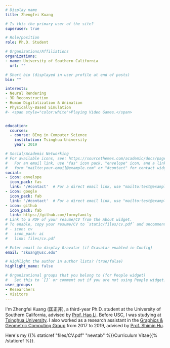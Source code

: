 ```yaml
---
# Display name
title: Zhengfei Kuang

# Is this the primary user of the site?
superuser: true

# Role/position
role: Ph.D. Student

# Organizations/Affiliations
organizations:
- name: University of Southern California
  url: ""

# Short bio (displayed in user profile at end of posts)
bio: ""

interests:
- Neural Rendering
- 3D Reconstruction
- Human Digitalization & Animation
- Physically-Based Simulation
#- <span style="color:white">Playing Video Games.</span>


education:
  courses:
  - course: BEng in Computer Science
    institution: Tsinghua University
    year: 2019

# Social/Academic Networking
# For available icons, see: https://sourcethemes.com/academic/docs/page-builder/#icons
#   For an email link, use "fas" icon pack, "envelope" icon, and a link in the
#   form "mailto:your-email@example.com" or "#contact" for contact widget.
social:
- icon: envelope
  icon_pack: fas
  link: '/#contact'  # For a direct email link, use "mailto:test@example.org".
- icon: google
  icon_pack: fab
  link: '/#contact'  # For a direct email link, use "mailto:test@example.org".
- icon: github
  icon_pack: fab
  link: https://github.com/formyfamily
# Link to a PDF of your resume/CV from the About widget.
# To enable, copy your resume/CV to `static/files/cv.pdf` and uncomment the lines below.
# - icon: cv
#   icon_pack: ai
#   link: files/cv.pdf

# Enter email to display Gravatar (if Gravatar enabled in Config)
email: "zkuang@usc.edu"

# Highlight the author in author lists? (true/false)
highlight_name: false

# Organizational groups that you belong to (for People widget)
#   Set this to `[]` or comment out if you are not using People widget.
user_groups:
- Researchers
- Visitors
---
```


I'm Zhengfei Kuang (匡正非), a third-year Ph.D. student at the University of Southern California, advised by <a href="https://www.hao-li.com/">Prof. Hao Li</a>. Before USC, I was studying at <a href="https://www.tsinghua.edu.cn/en/index.htm">Tsinghua University</a>. I also worked as a research assistant in the <a href="https://cg.cs.tsinghua.edu.cn/">Graphics & Geometric Computing Group</a> from 2017 to 2019, advised by <a href="https://cg.cs.tsinghua.edu.cn/#people.htm">Prof. Shimin Hu</a>. 

Here's my {{% staticref "files/CV.pdf" "newtab" %}}Curriculum Vitae{{% /staticref %}}.